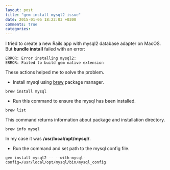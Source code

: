 ```yaml
---
layout: post
title: "gem install mysql2 issue"
date: 2015-01-05 18:22:03 +0200
comments: true
categories: 
---
```

I tried to create a new Rails app with mysql2 database adapter on MacOS. 
But **bundle install** failed with an error:

```
ERROR: Error installing mysql2:
ERROR: Failed to build gem native extension
```

These actions helped me to solve the problem.

* Install mysql using [brew](http://http://brew.sh/) package manager.

```
brew install mysql
```

* Run this command to ensure the mysql has been installed.

```
brew list
```

This command returns information about package and installation directory.

```
brew info mysql
```

In my case it was **/usr/local/opt/mysql/**.

* Run the command and set path to the mysql config file.

```
gem install mysql2 -- --with-mysql-config=/usr/local/opt/mysql/bin/mysql_config
```
